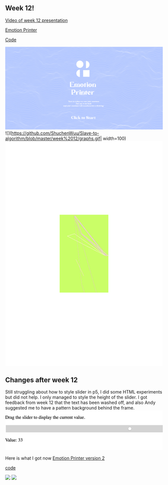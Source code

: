 ## Week 12!

[Video of week 12 presentation](https://youtu.be/0ZzN-uvGXFc)

[Emotion Printer](https://youtu.be/0ZzN-uvGXFc)

[Code](https://github.com/ShuchenWuu/Slave-to-algorithm/tree/master/Processing/Emotion_Printer)

![](https://github.com/ShuchenWuu/Slave-to-algorithm/blob/master/week%2012/Shuchen_Wu_s3595719_WEB_GRAPHIC.gif)
![](https://github.com/ShuchenWuu/Slave-to-algorithm/blob/master/week%2012/graphs.gif| width=100)
<img src="https://github.com/ShuchenWuu/Slave-to-algorithm/blob/master/week%2012/graphs.gif" width="1080" height="720">

## Changes after week 12

Still struggling about how to style slider in p5, I did some HTML experiments but did not help. I only managed to style the height of the slider. I got feedback from week 12 that the text has been washed off, and also Andy suggested me to have a pattern background behind the frame.
![](https://github.com/ShuchenWuu/Slave-to-algorithm/blob/master/week%2012/Screen%20Shot%202020-10-23%20at%2020.30.53.png)

Here is what I got now 
[Emotion Printer version 2](https://shuchenwuu.github.io/Slave-to-algorithm//Processing/Emotion_Printer_line/)

[code](https://github.com/ShuchenWuu/Slave-to-algorithm/tree/master/Processing/Emotion_Printer_line)

![](https://github.com/ShuchenWuu/Slave-to-algorithm/blob/master/week%2012/Web%201920%20%E2%80%93%2042.png)
![](https://github.com/ShuchenWuu/Slave-to-algorithm/blob/master/week%2012/Web%201920%20%E2%80%93%2043.png)
